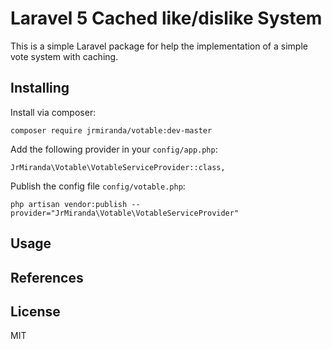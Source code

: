 # Laravel 5 Cached like/dislike System

This is a simple Laravel package for help the implementation of a simple vote system with caching.

## Installing

Install via composer:

```
composer require jrmiranda/votable:dev-master
```

Add the following provider in your `config/app.php`:

```
JrMiranda\Votable\VotableServiceProvider::class,
```

Publish the config file `config/votable.php`:

```
php artisan vendor:publish --provider="JrMiranda\Votable\VotableServiceProvider"
```

## Usage


## References


## License

MIT
